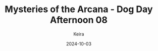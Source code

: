---
title: 'Mysteries of the Arcana - Dog Day Afternoon 08'
alt: 'Mysteries of the Arcana'
date: '2024-10-03'
author: 'Keira'
artist: 'Keira'
---